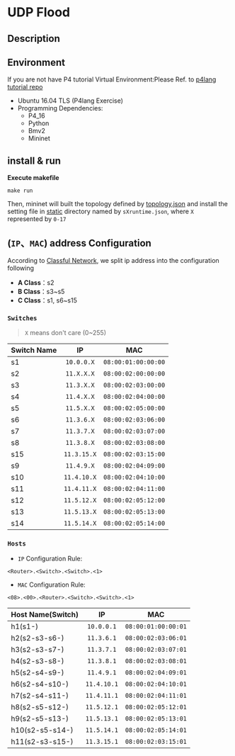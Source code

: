 # UDP Flood

## Description



## Environment

If you are not have P4 tutorial Virtual Environment:Please Ref. to [p4lang tutorial repo](https://github.com/p4lang/tutorials) 

* Ubuntu 16.04 TLS (P4lang Exercise)
* Programming Dependencies:
    - P4_16
    - Python
    - Bmv2
    - Mininet

## install & run



**Execute makefile**

```
make run
```
Then, mininet will built the topology defined by [topology.json](/static/topology.json) and install the setting file in [static](/static) directory named by `sXruntime.json`, where `X` represented by `0-17` 


## (`IP`、`MAC`) address Configuration

According to [Classful Network](https://en.wikipedia.org/wiki/Classful_network), we split ip address into the configuration following

* **A Class**：s2
* **B Class**：s3~s5
* **C Class**：s1, s6~s15

### `Switches`
> `X` means don't care (0~255)

Switch Name   |     IP          |           MAC 
--------------|:---------------:|:------------------------:
s1            |  `10.0.0.X`     |    `08:00:01:00:00:00` 
s2            |  `11.X.X.X`     |    `08:00:02:00:00:00` 
s3            |  `11.3.X.X`     |    `08:00:02:03:00:00` 
s4            |  `11.4.X.X`     |    `08:00:02:04:00:00` 
s5            |  `11.5.X.X`     |    `08:00:02:05:00:00` 
s6            |  `11.3.6.X`     |    `08:00:02:03:06:00` 
s7            |  `11.3.7.X`     |    `08:00:02:03:07:00` 
s8            |  `11.3.8.X`     |    `08:00:02:03:08:00` 
s15           |  `11.3.15.X`    |    `08:00:02:03:15:00` 
s9            |  `11.4.9.X`     |    `08:00:02:04:09:00` 
s10           |  `11.4.10.X`    |    `08:00:02:04:10:00` 
s11           |  `11.4.11.X`    |    `08:00:02:04:11:00` 
s12           |  `11.5.12.X`    |    `08:00:02:05:12:00` 
s13           |  `11.5.13.X`    |    `08:00:02:05:13:00` 
s14           |  `11.5.14.X`    |    `08:00:02:05:14:00` 

### `Hosts`

* `IP` Configuration Rule:
```
<Router>.<Switch>.<Switch>.<1>
```
* `MAC` Configuration Rule:
```
<08>.<00>.<Router>.<Switch>.<Switch>.<1>
```

Host Name(Switch)  |     IP           |            MAC 
-------------------|:----------------:|:------------------------:
h1(s1-)            |  `10.0.0.1`      |    `08:00:01:00:00:01` 
h2(s2-s3-s6-)      |  `11.3.6.1`      |    `08:00:02:03:06:01` 
h3(s2-s3-s7-)      |  `11.3.7.1`      |    `08:00:02:03:07:01` 
h4(s2-s3-s8-)      |  `11.3.8.1`      |    `08:00:02:03:08:01` 
h5(s2-s4-s9-)      |  `11.4.9.1`      |    `08:00:02:04:09:01` 
h6(s2-s4-s10-)     |  `11.4.10.1`     |    `08:00:02:04:10:01` 
h7(s2-s4-s11-)     |  `11.4.11.1`     |    `08:00:02:04:11:01` 
h8(s2-s5-s12-)     |  `11.5.12.1`     |    `08:00:02:05:12:01` 
h9(s2-s5-s13-)     |  `11.5.13.1`     |    `08:00:02:05:13:01` 
h10(s2-s5-s14-)    |  `11.5.14.1`     |    `08:00:02:05:14:01` 
h11(s2-s3-s15-)    |  `11.3.15.1`     |    `08:00:02:03:15:01` 